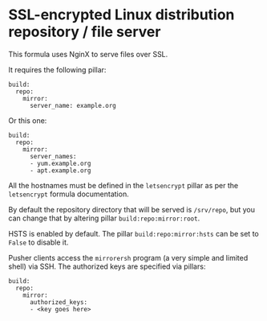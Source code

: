 # SSL-encrypted Linux distribution repository / file server

This formula uses NginX to serve files over SSL.

It requires the following pillar:

```
build:
  repo:
    mirror:
      server_name: example.org
```

Or this one:

```
build:
  repo:
    mirror:
      server_names:
      - yum.example.org
      - apt.example.org
```

All the hostnames must be defined in the `letsencrypt` pillar as per the
`letsencrypt` formula documentation.

By default the repository directory that will be served is `/srv/repo`,
but you can change that by altering pillar `build:repo:mirror:root`.

HSTS is enabled by default.  The pillar `build:repo:mirror:hsts` can be
set to `False` to disable it.

Pusher clients access the `mirrorersh` program (a very simple and limited
shell) via SSH.  The authorized keys are specified via pillars:

```
build:
  repo:
    mirror:
      authorized_keys:
      - <key goes here>
```
